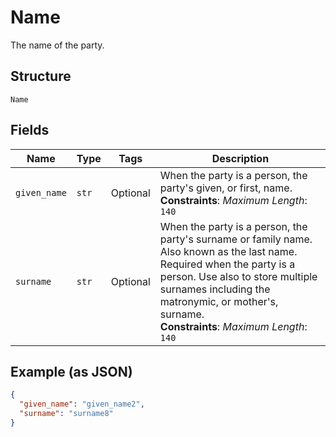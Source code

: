 
# Name

The name of the party.

## Structure

`Name`

## Fields

| Name | Type | Tags | Description |
|  --- | --- | --- | --- |
| `given_name` | `str` | Optional | When the party is a person, the party's given, or first, name.<br>**Constraints**: *Maximum Length*: `140` |
| `surname` | `str` | Optional | When the party is a person, the party's surname or family name. Also known as the last name. Required when the party is a person. Use also to store multiple surnames including the matronymic, or mother's, surname.<br>**Constraints**: *Maximum Length*: `140` |

## Example (as JSON)

```json
{
  "given_name": "given_name2",
  "surname": "surname8"
}
```

